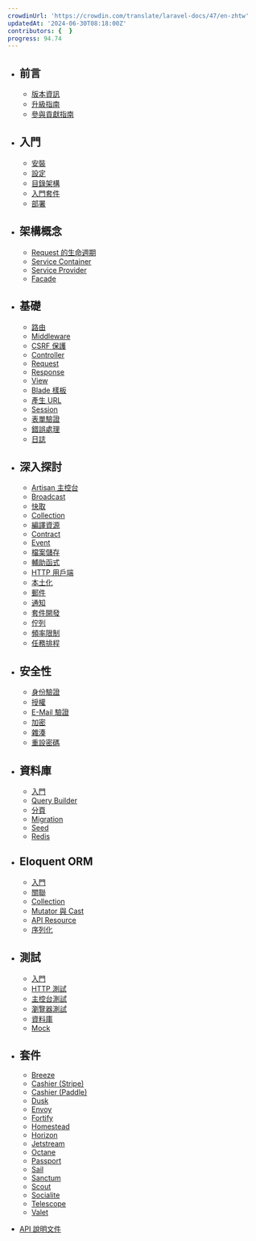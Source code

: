 ```yaml
---
crowdinUrl: 'https://crowdin.com/translate/laravel-docs/47/en-zhtw'
updatedAt: '2024-06-30T08:18:00Z'
contributors: {  }
progress: 94.74
---
```


- ## ​前言
  
  - [版本資訊](/docs/{{version}}/releases)
  - [升級指南](/docs/{{version}}/upgrade)
  - [參與貢獻指南](/docs/{{version}}/contributions)
  
- ## 入門
  
  - [安裝](/docs/{{version}}/installation)
  - [設定](/docs/{{version}}/configuration)
  - [目錄架構](/docs/{{version}}/structure)
  - [入門套件](/docs/{{version}}/starter-kits)
  - [部署](/docs/{{version}}/deployment)
  
- ## 架構概念
  
  - [Request 的生命週期](/docs/{{version}}/lifecycle)
  - [Service Container](/docs/{{version}}/container)
  - [Service Provider](/docs/{{version}}/providers)
  - [Facade](/docs/{{version}}/facades)
  
- ## 基礎
  
  - [路由](/docs/{{version}}/routing)
  - [Middleware](/docs/{{version}}/middleware)
  - [CSRF 保護](/docs/{{version}}/csrf)
  - [Controller](/docs/{{version}}/controllers)
  - [Request](/docs/{{version}}/requests)
  - [Response](/docs/{{version}}/responses)
  - [View](/docs/{{version}}/views)
  - [Blade 樣板](/docs/{{version}}/blade)
  - [產生 URL](/docs/{{version}}/urls)
  - [Session](/docs/{{version}}/session)
  - [表單驗證](/docs/{{version}}/validation)
  - [錯誤處理](/docs/{{version}}/errors)
  - [日誌](/docs/{{version}}/logging)
  
- ## 深入探討
  
  - [Artisan 主控台](/docs/{{version}}/artisan)
  - [Broadcast](/docs/{{version}}/broadcasting)
  - [快取](/docs/{{version}}/cache)
  - [Collection](/docs/{{version}}/collections)
  - [編譯資源](/docs/{{version}}/mix)
  - [Contract](/docs/{{version}}/contracts)
  - [Event](/docs/{{version}}/events)
  - [檔案儲存](/docs/{{version}}/filesystem)
  - [輔助函式](/docs/{{version}}/helpers)
  - [HTTP 用戶端](/docs/{{version}}/http-client)
  - [本土化](/docs/{{version}}/localization)
  - [郵件](/docs/{{version}}/mail)
  - [通知](/docs/{{version}}/notifications)
  - [套件開發](/docs/{{version}}/packages)
  - [佇列](/docs/{{version}}/queues)
  - [頻率限制](/docs/{{version}}/rate-limiting)
  - [任務排程](/docs/{{version}}/scheduling)
  
- ## 安全性
  
  - [身份驗證](/docs/{{version}}/authentication)
  - [授權](/docs/{{version}}/authorization)
  - [E-Mail 驗證](/docs/{{version}}/verification)
  - [加密](/docs/{{version}}/encryption)
  - [雜湊](/docs/{{version}}/hashing)
  - [重設密碼](/docs/{{version}}/passwords)
  
- ## 資料庫
  
  - [入門](/docs/{{version}}/database)
  - [Query Builder](/docs/{{version}}/queries)
  - [分頁](/docs/{{version}}/pagination)
  - [Migration](/docs/{{version}}/migrations)
  - [Seed](/docs/{{version}}/seeding)
  - [Redis](/docs/{{version}}/redis)
  
- ## Eloquent ORM
  
  - [入門](/docs/{{version}}/eloquent)
  - [關聯](/docs/{{version}}/eloquent-relationships)
  - [Collection](/docs/{{version}}/eloquent-collections)
  - [Mutator 與 Cast](/docs/{{version}}/eloquent-mutators)
  - [API Resource](/docs/{{version}}/eloquent-resources)
  - [序列化](/docs/{{version}}/eloquent-serialization)
  
- ## 測試
  
  - [入門](/docs/{{version}}/testing)
  - [HTTP 測試](/docs/{{version}}/http-tests)
  - [主控台測試](/docs/{{version}}/console-tests)
  - [瀏覽器測試](/docs/{{version}}/dusk)
  - [資料庫](/docs/{{version}}/database-testing)
  - [Mock](/docs/{{version}}/mocking)
  
- ## 套件
  
  - [Breeze](/docs/{{version}}/starter-kits#laravel-breeze)
  - [Cashier (Stripe)](/docs/{{version}}/billing)
  - [Cashier (Paddle)](/docs/{{version}}/cashier-paddle)
  - [Dusk](/docs/{{version}}/dusk)
  - [Envoy](/docs/{{version}}/envoy)
  - [Fortify](/docs/{{version}}/fortify)
  - [Homestead](/docs/{{version}}/homestead)
  - [Horizon](/docs/{{version}}/horizon)
  - [Jetstream](https://jetstream.laravel.com)
  - [Octane](/docs/{{version}}/octane)
  - [Passport](/docs/{{version}}/passport)
  - [Sail](/docs/{{version}}/sail)
  - [Sanctum](/docs/{{version}}/sanctum)
  - [Scout](/docs/{{version}}/scout)
  - [Socialite](/docs/{{version}}/socialite)
  - [Telescope](/docs/{{version}}/telescope)
  - [Valet](/docs/{{version}}/valet)
  
- [API 說明文件](/api/8.x)
